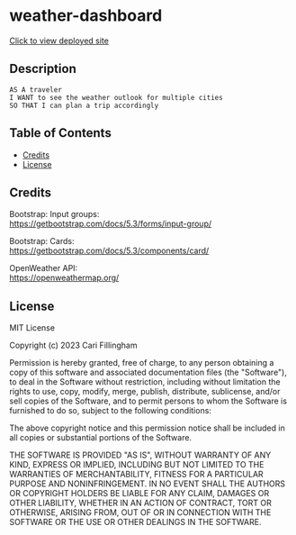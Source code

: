 # weather-dashboard

[Click to view deployed site](https://cariberrii.github.io/weather-dashboard/)

## Description

```text
AS A traveler
I WANT to see the weather outlook for multiple cities
SO THAT I can plan a trip accordingly
```

## Table of Contents

- [Credits](#credits)
- [License](#license)


## Credits

Bootstrap: Input groups: <br>
https://getbootstrap.com/docs/5.3/forms/input-group/

Bootstrap: Cards: <br>
https://getbootstrap.com/docs/5.3/components/card/

OpenWeather API: <br>
https://openweathermap.org/


## License

MIT License

Copyright (c) 2023 Cari Fillingham

Permission is hereby granted, free of charge, to any person obtaining a copy
of this software and associated documentation files (the "Software"), to deal
in the Software without restriction, including without limitation the rights
to use, copy, modify, merge, publish, distribute, sublicense, and/or sell
copies of the Software, and to permit persons to whom the Software is
furnished to do so, subject to the following conditions:

The above copyright notice and this permission notice shall be included in all
copies or substantial portions of the Software.

THE SOFTWARE IS PROVIDED "AS IS", WITHOUT WARRANTY OF ANY KIND, EXPRESS OR
IMPLIED, INCLUDING BUT NOT LIMITED TO THE WARRANTIES OF MERCHANTABILITY,
FITNESS FOR A PARTICULAR PURPOSE AND NONINFRINGEMENT. IN NO EVENT SHALL THE
AUTHORS OR COPYRIGHT HOLDERS BE LIABLE FOR ANY CLAIM, DAMAGES OR OTHER
LIABILITY, WHETHER IN AN ACTION OF CONTRACT, TORT OR OTHERWISE, ARISING FROM,
OUT OF OR IN CONNECTION WITH THE SOFTWARE OR THE USE OR OTHER DEALINGS IN THE
SOFTWARE.


